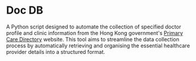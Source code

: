 # Doc DB

A Python script designed to automate the collection of specified doctor profile and clinic information from the Hong Kong government's [Primary Care Directory](https://apps.pcdirectory.gov.hk/Public/TC) website. This tool aims to streamline the data collection process by automatically retrieving and organising the essential healthcare provider details into a structured format.
